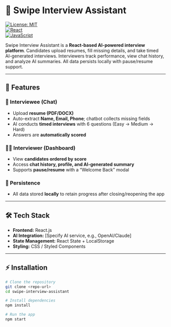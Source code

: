 # 🌟 Swipe Interview Assistant

[![License: MIT](https://img.shields.io/badge/License-MIT-blue.svg)](LICENSE)  
[![React](https://img.shields.io/badge/React-17.0.2-blue.svg)](https://reactjs.org/)  
[![JavaScript](https://img.shields.io/badge/JavaScript-ES6-yellow.svg)](https://developer.mozilla.org/en-US/docs/Web/JavaScript)  

Swipe Interview Assistant is a **React-based AI-powered interview platform**. Candidates upload resumes, fill missing details, and take timed AI-generated interviews. Interviewers track performance, view chat history, and analyze AI summaries. All data persists locally with pause/resume support.

---

## 🚀 Features

### 🎯 Interviewee (Chat)
- Upload **resume (PDF/DOCX)**
- Auto-extract **Name, Email, Phone**; chatbot collects missing fields
- AI conducts **timed interviews** with 6 questions (Easy → Medium → Hard)
- Answers are **automatically scored**

### 🧑‍💼 Interviewer (Dashboard)
- View **candidates ordered by score**
- Access **chat history, profile, and AI-generated summary**
- Supports **pause/resume** with a “Welcome Back” modal

### 💾 Persistence
- All data stored **locally** to retain progress after closing/reopening the app

---

## 🛠️ Tech Stack
- **Frontend:** React.js  
- **AI Integration:** [Specify AI service, e.g., OpenAI/Claude]  
- **State Management:** React State + LocalStorage  
- **Styling:** CSS / Styled Components  

---

## ⚡ Installation

```bash
# Clone the repository
git clone <repo-url>
cd swipe-interview-assistant

# Install dependencies
npm install

# Run the app
npm start
